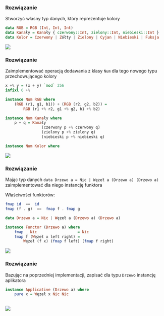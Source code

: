 ### Rozwiązanie
Stworzyć własny typ danych, który reprezentuje kolory

```haskell
data RGB = RGB (Int, Int, Int)
data Kanały = Kanały { czerwony::Int, zielony::Int, niebieski::Int }
data Kolor = Czerwony | Zółty | Zielony | Cyjan | Niebieski | Fuksja
```

![](https://i.chzbgr.com/maxW500/8547829760/hFEDF9230/)

### Rozwiązanie
Zaimplementować operacją dodawania z klasy `Num` dla tego nowego typu przechowującego kolory

```haskell
x +% y = (x + y) `mod` 256
infixl 6 +%

instance Num RGB where
    (RGB (r1, g1, b1)) + (RGB (r2, g2, b2)) =
        RGB (r1 +% r2, g1 +% g2, b1 +% b2)

instance Num Kanały where
    p + q = Kanały
                (czerwony p +% czerwony q)
                (zielony p +% zielony q)
                (niebieski p +% niebieski q)

instance Num Kolor where

```

![](https://i.chzbgr.com/maxW500/8548211712/hF0537D89/)

### Rozwiązanie
Mając typ danych `data Drzewo a = Nic | Węzeł a (Drzewo a) (Drzewo a)` zaimplementować dla niego instancję funktora

Właściwości funktorów:
```haskell
fmap id  ==  id
fmap (f . g)  ==  fmap f . fmap g
```

```haskell
data Drzewo a = Nic | Węzeł a (Drzewo a) (Drzewo a)

instance Functor (Drzewo a) where
    fmap _ Nic                  = Nic
    fmap f (Węzeł x left right) =
        Węzeł (f x) (fmap f left) (fmap f right)
```

![](https://i.chzbgr.com/maxW500/8549208320/hD46DDB7B/)

### Rozwiązanie
Bazując na poprzedniej implementacji, zapisać dla typu `Drzewo` instancję aplikatora

```haskell
instance Applicative (Drzewo a) where
    pure x = Węzeł x Nic Nic
    

```

![](https://i.chzbgr.com/maxW500/8431718656/h1E8B69B5/)
